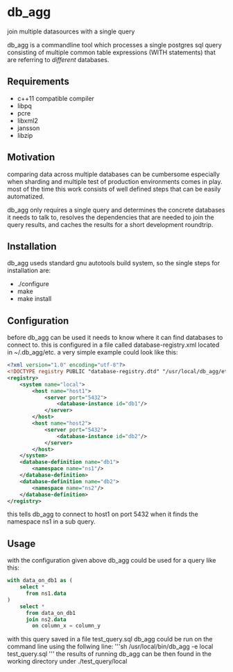 db_agg
======

join multiple datasources with a single query

db_agg is a commandline tool which processes a single postgres sql query consisting of multiple
common table expressions (WITH statements) that are referring to *different* databases.

Requirements
------------

* c++11 compatible compiler
* libpq
* pcre
* libxml2
* jansson
* libzip

Motivation
----------

comparing data across multiple databases can be cumbersome especially when sharding and multiple test of production environments
comes in play. 
most of the time this work consists of well defined steps that can be easily automatized.

db_agg only requires a single query and determines the concrete databases it needs to talk to, resolves the
dependencies that are needed to join the query results, and caches the results for a short development roundtrip.

Installation
------------
db_agg useds standard gnu autotools build system, so the single steps for installation are:
* ./configure
* make
* make install

Configuration
-------------
before db_agg can be used it needs to know where it can find databases to connect to.
this is configured in a file called database-registry.xml located in ~/.db_agg/etc.
a very simple example could look like this:
```xml
<?xml version="1.0" encoding="utf-8"?>
<!DOCTYPE registry PUBLIC "database-registry.dtd" "/usr/local/db_agg/etc/database-registry.dtd">
<registry>
    <system name="local">
        <host name="host1">
            <server port="5432">
                <database-instance id="db1"/>
            </server>
        </host>
        <host name="host2">
            <server port="5432">
                <database-instance id="db2"/>
            </server>
        </host>
    </system>
    <database-definition name="db1">
        <namespace name="ns1"/>
    </database-definition>
    <database-definition name="db2">
        <namespace name="ns2"/>
    </database-definition>
</registry>
``` 
this tells db_agg to connect to host1 on port 5432 when it finds the namespace ns1 in a sub query.

Usage
-----
with the configuration given above db_agg could be used for a query like this:
```sql
with data_on_db1 as (
    select *
      from ns1.data
)
    select *
      from data_on_db1
      join ns2.data
        on column_x = column_y
```
with this query saved in a file test_query.sql db_agg could be run on the command line
using the follwing line:
'''sh
/usr/local/bin/db_agg -e local test_query.sql
'''
the results of running db_agg can be then found in the working directory under
./test_query/local
